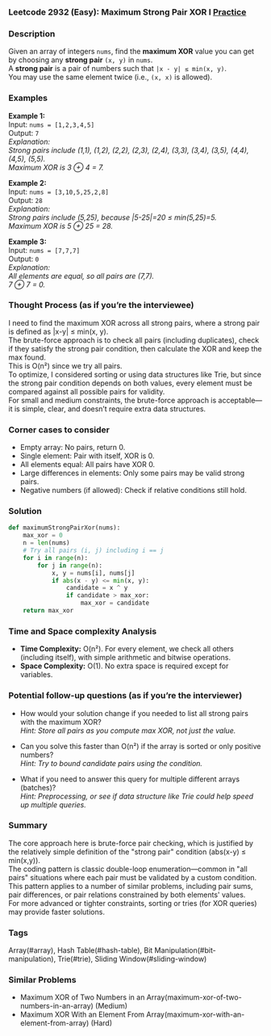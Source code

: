 ### Leetcode 2932 (Easy): Maximum Strong Pair XOR I [Practice](https://leetcode.com/problems/maximum-strong-pair-xor-i)

### Description  
Given an array of integers `nums`, find the **maximum XOR** value you can get by choosing any **strong pair** `(x, y)` in `nums`.  
A **strong pair** is a pair of numbers such that `|x - y| ≤ min(x, y)`.  
You may use the same element twice (i.e., `(x, x)` is allowed).

### Examples  

**Example 1:**  
Input: `nums = [1,2,3,4,5]`  
Output: `7`  
*Explanation:  
Strong pairs include (1,1), (1,2), (2,2), (2,3), (2,4), (3,3), (3,4), (3,5), (4,4), (4,5), (5,5).  
Maximum XOR is 3 ⊕ 4 = 7.*

**Example 2:**  
Input: `nums = [3,10,5,25,2,8]`  
Output: `28`  
*Explanation:  
Strong pairs include (5,25), because |5-25|=20 ≤ min(5,25)=5.  
Maximum XOR is 5 ⊕ 25 = 28.*

**Example 3:**  
Input: `nums = [7,7,7]`  
Output: `0`  
*Explanation:  
All elements are equal, so all pairs are (7,7).  
7 ⊕ 7 = 0.*

### Thought Process (as if you’re the interviewee)  
I need to find the maximum XOR across all strong pairs, where a strong pair is defined as |x-y| ≤ min(x, y).  
The brute-force approach is to check all pairs (including duplicates), check if they satisfy the strong pair condition, then calculate the XOR and keep the max found.  
This is O(n²) since we try all pairs.  
To optimize, I considered sorting or using data structures like Trie, but since the strong pair condition depends on both values, every element must be compared against all possible pairs for validity.  
For small and medium constraints, the brute-force approach is acceptable—it is simple, clear, and doesn’t require extra data structures.

### Corner cases to consider  
- Empty array: No pairs, return 0.  
- Single element: Pair with itself, XOR is 0.  
- All elements equal: All pairs have XOR 0.  
- Large differences in elements: Only some pairs may be valid strong pairs.  
- Negative numbers (if allowed): Check if relative conditions still hold.

### Solution

```python
def maximumStrongPairXor(nums):
    max_xor = 0
    n = len(nums)
    # Try all pairs (i, j) including i == j
    for i in range(n):
        for j in range(n):
            x, y = nums[i], nums[j]
            if abs(x - y) <= min(x, y):
                candidate = x ^ y
                if candidate > max_xor:
                    max_xor = candidate
    return max_xor
```

### Time and Space complexity Analysis  

- **Time Complexity:** O(n²). For every element, we check all others (including itself), with simple arithmetic and bitwise operations.
- **Space Complexity:** O(1). No extra space is required except for variables.

### Potential follow-up questions (as if you’re the interviewer)  

- How would your solution change if you needed to list all strong pairs with the maximum XOR?  
  *Hint: Store all pairs as you compute max XOR, not just the value.*

- Can you solve this faster than O(n²) if the array is sorted or only positive numbers?  
  *Hint: Try to bound candidate pairs using the condition.*

- What if you need to answer this query for multiple different arrays (batches)?  
  *Hint: Preprocessing, or see if data structure like Trie could help speed up multiple queries.*

### Summary
The core approach here is brute-force pair checking, which is justified by the relatively simple definition of the "strong pair" condition (abs(x-y) ≤ min(x,y)).  
The coding pattern is classic double-loop enumeration—common in "all pairs" situations where each pair must be validated by a custom condition.  
This pattern applies to a number of similar problems, including pair sums, pair differences, or pair relations constrained by both elements' values.  
For more advanced or tighter constraints, sorting or tries (for XOR queries) may provide faster solutions.

### Tags
Array(#array), Hash Table(#hash-table), Bit Manipulation(#bit-manipulation), Trie(#trie), Sliding Window(#sliding-window)

### Similar Problems
- Maximum XOR of Two Numbers in an Array(maximum-xor-of-two-numbers-in-an-array) (Medium)
- Maximum XOR With an Element From Array(maximum-xor-with-an-element-from-array) (Hard)